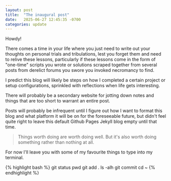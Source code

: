 ```yaml
---
layout: post
title:  "The inaugural post"
date:   2025-06-27 12:45:35 -0700
categories: update
---
```


Howdy!

There comes a time in your life where you just need to write out your thoughts on personal trials and tribulations, lest you forget them and need to relive these lessons, particularly if these lessons come in the form of "one-time" scripts you wrote or solutions scraped together from several posts from derelict forums you swore you invoked necromancy to find.

I predict this blog will likely be steps on how I completed a certain project or setup configurations, sprinkled with reflections when life gets interesting.

There will probably be a secondary website for jotting down notes and things that are too short to warrant an entire post.

Posts will probably be infrequent until I figure out how I want to format this blog and what platform it will be on for the foreseeable future, but didn't feel quite right to leave this default Github Pages Jekyll blog empty until that time.

> Things worth doing are worth doing well. But it's also worth doing something rather than nothing at all.

For now I'll leave you with some of my favourite things to type into my terminal.

{% highlight bash %}
git status
pwd
git add .
ls -alh
git commit
cd ~
{% endhighlight %}